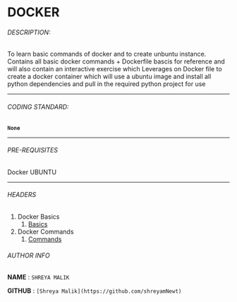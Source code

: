 # DOCKER


###### DESCRIPTION:
To learn basic commands of docker and to create unbuntu instance.
Contains all basic docker commands + Dockerfile bascis for reference and will also contain an interactive exercise which 
Leverages on Docker file to create a docker container which will use a ubuntu image and install all python dependencies and pull in the required 
python project for use
****

###### CODING STANDARD:
**`None`**
****

###### PRE-REQUISITES
Docker
UBUNTU  
****

###### HEADERS

1. Docker Basics
	1. [Basics](https://github.com/shreyamNewt/Docker/blob/main/Docker%20Basic%20Commands.md)
2. Docker Commands
	1. [Commands](https://github.com/shreyamNewt/Docker/blob/main/Docker%20Basic%20Commands1.md)



###### AUTHOR INFO
**NAME**  : `SHREYA MALIK`

**GITHUB** : `[Shreya Malik](https://github.com/shreyamNewt)`

